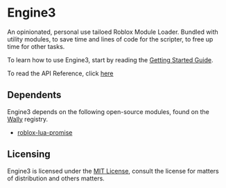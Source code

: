 # Engine3
An opinionated, personal use tailoed Roblox Module Loader.
Bundled with utility modules, to save time and lines of code for the scripter, to free up time for other tasks.

To learn how to use Engine3, start by reading the [Getting Started Guide](/404/).

To read the API Reference, click [here](/api/)

## Dependents
Engine3 depends on the following open-source modules, found on the [Wally](https://wally.run/) registry.

- [roblox-lua-promise](https://github.com/jsdotlua/roblox-lua-promise)

## Licensing
Engine3 is licensed under the [MIT License](https://opensource.org/license/mit/), consult the license for matters of distribution and others matters.
